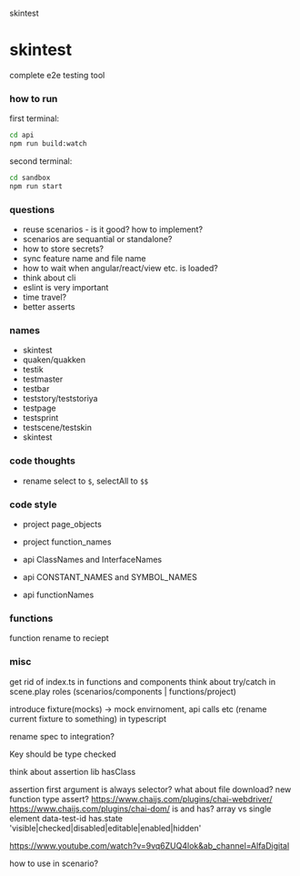 skintest

# skintest
complete e2e testing tool

### how to run

first terminal:
```bash
cd api 
npm run build:watch
```

second terminal:
```bash
cd sandbox
npm run start
```

### questions

* reuse scenarios - is it good? how to implement?
* scenarios are sequantial or standalone?
* how to store secrets?
* sync feature name and file name
* how to wait when angular/react/view etc. is loaded?
* think about cli
* eslint is very important
* time travel?
* better asserts

### names

* skintest
* quaken/quakken
* testik
* testmaster
* testbar
* teststory/teststoriya
* testpage
* testsprint
* testscene/testskin
* skintest

### code thoughts

* rename select to `$`, selectAll to `$$`

### code style

* project page_objects
* project function_names

* api ClassNames and InterfaceNames
* api CONSTANT_NAMES and SYMBOL_NAMES
* api functionNames 

### functions
function rename to reciept

### misc
get rid of index.ts in functions and components
think about try/catch in scene.play
roles (scenarios/components | functions/project)

introduce fixture(mocks) -> mock envirnoment, api calls etc (rename current fixture to something)
in typescript

rename spec to integration?

Key should be type checked

think about assertion lib
hasClass

assertion
first argument is always selector?
what about file download?
new function type assert?
https://www.chaijs.com/plugins/chai-webdriver/
https://www.chaijs.com/plugins/chai-dom/
is and has?
array vs single element
data-test-id
has.state 'visible|checked|disabled|editable|enabled|hidden'


https://www.youtube.com/watch?v=9vq6ZUQ4lok&ab_channel=AlfaDigital

how to use in scenario?